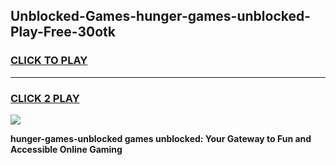 
## Unblocked-Games-hunger-games-unblocked-Play-Free-30otk
<h3>
<a href="https://premium76.site?title=hunger-games-unblocked&ref=22A">CLICK TO PLAY</a></h3>
<hr>

<h3>
<a href="https://premium76.site?title=hunger-games-unblocked&ref=22A">CLICK 2 PLAY</a>
  
</h3>

<a href="https://premium76.site?title=hunger-games-unblocked&ref=22A"><img src="https://clearcache.store/games.png"></a>


**hunger-games-unblocked games unblocked: Your Gateway to Fun and Accessible Online Gaming**
